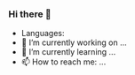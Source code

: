 ### Hi there 👋

- Languages:
[](https://img.shields.io/static/v1?label=Java&message=Version%2014&style=for-the-badge&logo=java&color=orange&logoColor=white)
- 🔭 I’m currently working on ...
- 🌱 I’m currently learning ...
- 📫 How to reach me: ...
